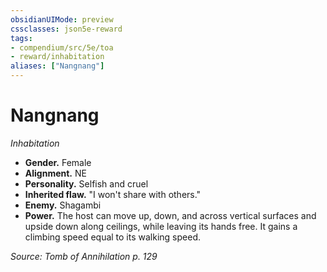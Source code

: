 ```yaml
---
obsidianUIMode: preview
cssclasses: json5e-reward
tags:
- compendium/src/5e/toa
- reward/inhabitation
aliases: ["Nangnang"]
---
```

# Nangnang
*Inhabitation*  

- **Gender.** Female  
- **Alignment.** NE  
- **Personality.** Selfish and cruel  
- **Inherited flaw.** "I won't share with others."  
- **Enemy.** Shagambi  
- **Power.** The host can move up, down, and across vertical surfaces and upside down along ceilings, while leaving its hands free. It gains a climbing speed equal to its walking speed.  

*Source: Tomb of Annihilation p. 129*